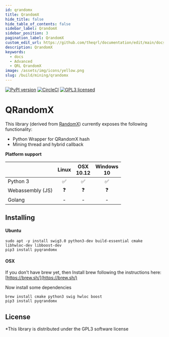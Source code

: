 ```yaml
---
id: qrandomx
title: QrandomX
hide_title: false
hide_table_of_contents: false
sidebar_label: QrandomX
sidebar_position: 3
pagination_label: QrandomX
custom_edit_url: https://github.com/theqrl/documentation/edit/main/docs/Build/Mining/qrandomx.md
description: QrandomX
keywords:
  - docs
  - Advanced
  - QRL QrandomX
image: /assets/img/icons/yellow.png
slug: /build/mining/qrandomx
---
```



[![PyPI version](https://badge.fury.io/py/pyqrandomx.svg)](https://badge.fury.io/py/pyqrandomx)
[![CircleCI](https://circleci.com/gh/theQRL/qrandomx.svg?style=shield)](https://circleci.com/gh/theQRL/qrandomx)
[![GPL3 licensed](https://img.shields.io/badge/license-GPL3-blue.svg)](https://raw.githubusercontent.com/theQRL/qrandomx/master/LICENSE)

# QRandomX

This library (derived from [RandomX](https://github.com/tevador/RandomX)) currently exposes the following functionality:  

- Python Wrapper for QRandomX hash
- Mining thread and hybrid callback 

**Platform support**

|           | Linux |     OSX<br />10.12     |  Windows<br />10 |
|-----------|:------------:|:-----------:|:--------:|
|Python 3   | :white_check_mark: | :white_check_mark: |    :white_check_mark:     |
|Webassembly (JS) |      :question:       |     :question:       |    :question:     |
|Golang     | - |     -       |    -     |     -    |

## Installing

#### Ubuntu
```
sudo apt -y install swig3.0 python3-dev build-essential cmake libhwloc-dev libboost-dev
pip3 install pyqrandomx
````

#### OSX

If you don't have brew yet, then Install brew following the instructions here: [https://brew.sh/](https://brew.sh/)

Now install some dependencies

```bash
brew install cmake python3 swig hwloc boost
pip3 install pyqrandomx
```

## License

*This library is distributed under the GPL3 software license
